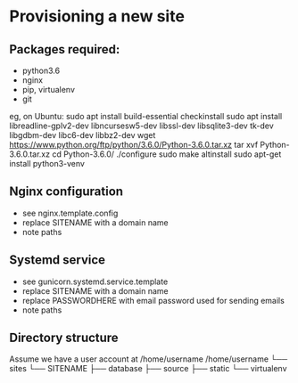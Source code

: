Provisioning a new site
=======================

## Packages required:
 * python3.6
 * nginx
 * pip, virtualenv
 * git

eg, on Ubuntu:
    sudo apt install build-essential checkinstall
    sudo apt install libreadline-gplv2-dev libncursesw5-dev libssl-dev libsqlite3-dev tk-dev libgdbm-dev libc6-dev libbz2-dev
    wget https://www.python.org/ftp/python/3.6.0/Python-3.6.0.tar.xz
    tar xvf Python-3.6.0.tar.xz
    cd Python-3.6.0/
    ./configure
    sudo make altinstall
    sudo apt-get install python3-venv

## Nginx configuration

 * see nginx.template.config
 * replace SITENAME with a domain name
 * note paths

## Systemd service

 * see gunicorn.systemd.service.template
 * replace SITENAME with a domain name
 * replace PASSWORDHERE with email password used for sending emails
 * note paths

## Directory structure

Assume we have a user account at /home/username
    /home/username
    └── sites
        └── SITENAME
             ├── database
             ├── source
             ├── static
             └── virtualenv

